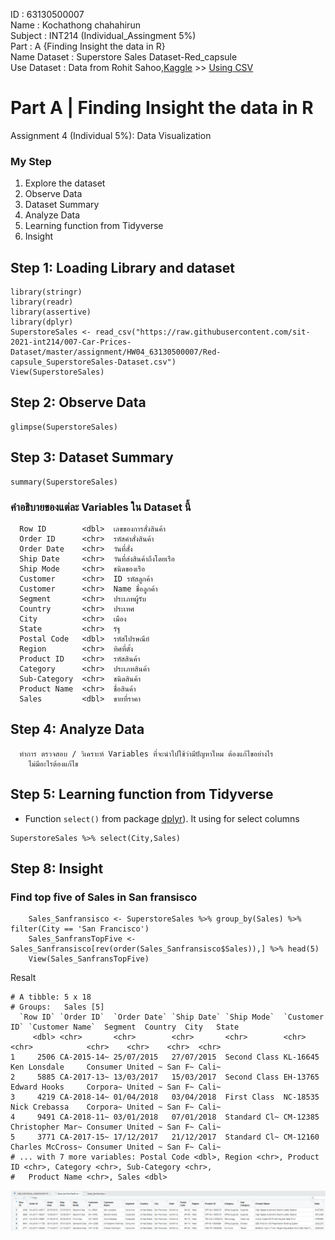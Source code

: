 ID : 63130500007 <br>
Name : Kochathong chahahirun <br>
Subject : INT214 (Individual_Assingment 5%) <br>
Part : A {Finding Insight the data in R} <br>
Name Dataset : Superstore Sales Dataset-Red_capsule <br>
Use Dataset : Data from Rohit Sahoo,[Kaggle](https://www.kaggle.com/rohitsahoo/sales-forecasting) >> [Using CSV](https://raw.githubusercontent.com/safesit23/INT214-Statistics/main/datasets/superstore_sales.csv)

## 

# Part A | Finding Insight the data in R<br>
Assignment 4 (Individual 5%): Data Visualization <br>
### My Step
1. Explore the dataset
2. Observe Data
3. Dataset Summary
4. Analyze Data
5. Learning function from Tidyverse
6. Insight

## Step 1: Loading Library and dataset
    
    library(stringr)
    library(readr)
    library(assertive)
    library(dplyr)
    SuperstoreSales <- read_csv("https://raw.githubusercontent.com/sit-2021-int214/007-Car-Prices-Dataset/master/assignment/HW04_63130500007/Red-capsule_SuperstoreSales-Dataset.csv")
    View(SuperstoreSales)
    
## Step 2: Observe Data
  
    glimpse(SuperstoreSales)
  
## Step 3: Dataset Summary
  
    summary(SuperstoreSales)
  
### คำอธิบายของแต่ละ Variables ใน Dataset นี้    
      Row ID        <dbl>  เลขของการสั่งสินค้า
      Order ID      <chr>  รหัสคำสั่งสินค้า
      Order Date    <chr>  วันที่สั่ง
      Ship Date     <chr>  วันที่ส่งสินค้าถึงโดยเรือ
      Ship Mode     <chr>  ชนิดของเรือ
      Customer      <chr>  ID รหัสลูกค้า
      Customer      <chr>  Name ชื่อลูกค้า
      Segment       <chr>  ประเภทผู้รับ
      Country       <chr>  ประเทศ
      City          <chr>  เมือง
      State         <chr>  รัฐ
      Postal Code   <dbl>  รหัสไปรษณีย์
      Region        <chr>  ทิศที่ตั้ง 
      Product ID    <chr>  รหัสสินค้า
      Category      <chr>  ประเภทสินค้า
      Sub-Category  <chr>  ชนิดสินค้า
      Product Name  <chr>  ชื่อสินค้า
      Sales         <dbl>  ขายที่ราคา
      
## Step 4: Analyze Data
      ทำการ ตรวจสอบ / วิเคราะห์ Variables ที่จะนำไปใช้ว่ามีปัญหาไหม ต้องแก้ไขอย่างไร
        ไม่มีอะไรต้องแก้ไข
      
## Step 5: Learning function from Tidyverse 
- Function `select()` from package [dplyr](https://dplyr.tidyverse.org/articles/dplyr.html#select-columns-with-select)). It using for select columns
```
SuperstoreSales %>% select(City,Sales)
```

## Step 8: Insight 
### Find top five of Sales in San fransisco
```
    Sales_Sanfransisco <- SuperstoreSales %>% group_by(Sales) %>% filter(City == 'San Francisco') 
    Sales_SanfransTopFive <- Sales_Sanfransisco[rev(order(Sales_Sanfransisco$Sales)),] %>% head(5)
    View(Sales_SanfransTopFive)
```
Resalt
```
# A tibble: 5 x 18
# Groups:   Sales [5]
  `Row ID` `Order ID`  `Order Date` `Ship Date` `Ship Mode`  `Customer ID` `Customer Name`  Segment  Country  City   State
     <dbl> <chr>       <chr>        <chr>       <chr>        <chr>         <chr>            <chr>    <chr>    <chr>  <chr>
1     2506 CA-2015-14~ 25/07/2015   27/07/2015  Second Class KL-16645      Ken Lonsdale     Consumer United ~ San F~ Cali~
2     5885 CA-2017-13~ 13/03/2017   15/03/2017  Second Class EH-13765      Edward Hooks     Corpora~ United ~ San F~ Cali~
3     4219 CA-2018-14~ 01/04/2018   03/04/2018  First Class  NC-18535      Nick Crebassa    Corpora~ United ~ San F~ Cali~
4     9491 CA-2018-11~ 03/01/2018   07/01/2018  Standard Cl~ CM-12385      Christopher Mar~ Consumer United ~ San F~ Cali~
5     3771 CA-2017-15~ 17/12/2017   21/12/2017  Standard Cl~ CM-12160      Charles McCross~ Consumer United ~ San F~ Cali~
# ... with 7 more variables: Postal Code <dbl>, Region <chr>, Product ID <chr>, Category <chr>, Sub-Category <chr>,
#   Product Name <chr>, Sales <dbl>
```
![ResaltInsight_TableOfTopFive-SalesInSANFRANCISCO](./Pic/PART-A_ResaltInsight_TableOfTopFive-SalesInSANFRANCISCO.png)



